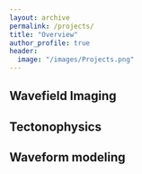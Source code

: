```yaml
---
layout: archive
permalink: /projects/
title: "Overview"
author_profile: true
header:
  image: "/images/Projects.png"
---
```


## Wavefield Imaging

## Tectonophysics

## Waveform modeling
